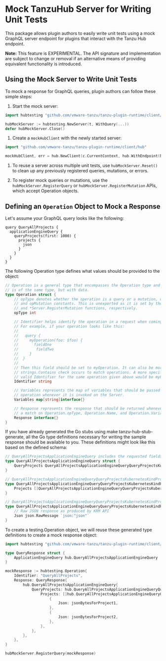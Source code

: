 # Mock TanzuHub Server for Writing Unit Tests

This package allows plugin authors to easily write unit tests using a mock GraphQL server endpoint for plugins that interact with the Tanzu Hub endpoint.

**Note:** This feature is EXPERIMENTAL. The API signature and implementation are subject to change or removal if an alternative means of providing equivalent functionality is introduced.

## Using the Mock Server to Write Unit Tests

To mock a response for GraphQL queries, plugin authors can follow these simple steps:

1. Start the mock server:

```go
import hubtesting "github.com/vmware-tanzu/tanzu-plugin-runtime/client/hub/testing"

hubMockServer := hubtesting.NewServer(t, WithQuery(...))
defer hubMockServer.Close()
```

1. Create a `mockHubClient` with the newly started server:

```go
import "github.com/vmware-tanzu/tanzu-plugin-runtime/client/hub"

mockHubClient, err = hub.NewClient(c.CurrentContext, hub.WithEndpoint(hubMockServer.URL), hub.WithAccessToken("fake-token"))
```

1. To reuse a server across multiple unit tests, use `hubMockServer.Reset()` to clean up any previously registered queries, mutations, or errors.

1. To register mock queries or mutations, use the `hubMockServer.RegisterQuery` or `hubMockServer.RegisterMutation` APIs, which accept Operation objects.

## Defining an `Operation` Object to Mock a Response

Let's assume your GraphQL query looks like the following:

```gql
query QueryAllProjects {
  applicationEngineQuery {
    queryProjects(first: 1000) {
      projects {
        json
      }
    }
  }
}
```

The following Operation type defines what values should be provided to the object:

```go
// Operation is a general type that encompasses the Operation type and Response which
// is of the same type, but with data.
type Operation struct {
    // opType denotes whether the operation is a query or a mutation, using the opQuery
    // and opMutation constants. This is unexported as it is set by the *Server.RegisterQuery
    // and *Server.RegisterMutation functions, respectively.
    opType int

    // Identifier helps identify the operation in a request when coming through the Server.
    // For example, if your operation looks like this:
    //
    //   query {
    //     myOperation(foo: $foo) {
    //       fieldOne
    //        fieldTwo
    //     }
    //  }
    //
    // Then this field should be set to myOperation. It can also be more specific, a simple
    // strings.Contains check occurs to match operations. A more specific example of a
    // valid Identifier for the same operation given above would be myOperation(foo: $foo).
    Identifier string

    // Variables represents the map of variables that should be passed along with the
    // operation whenever it is invoked on the Server.
    Variables map[string]interface{}

    // Response represents the response that should be returned whenever the server makes
    // a match on Operation.opType, Operation.Name, and Operation.Variables.
    Response interface{}
}
```

If you have already generated the Go stubs using make tanzu-hub-stub-generate, all the Go type definitions necessary for writing the sample response should be available to you. These definitions might look like this based on the defined schema:

```go
// QueryAllProjectsApplicationEngineQuery includes the requested fields of the GraphQL type ApplicationEngineQuery.
type QueryAllProjectsApplicationEngineQuery struct {
    QueryProjects QueryAllProjectsApplicationEngineQueryQueryProjectsKubernetesKindProjectConnection `json:"queryProjects"`
}

// QueryAllProjectsApplicationEngineQueryQueryProjectsKubernetesKindProjectConnection includes the requested fields of the GraphQL type KubernetesKindProjectConnection.
type QueryAllProjectsApplicationEngineQueryQueryProjectsKubernetesKindProjectConnection struct {
    Projects []QueryAllProjectsApplicationEngineQueryQueryProjectsKubernetesKindProjectConnectionProjectsKubernetesKindProject `json:"projects"`
}

// QueryAllProjectsApplicationEngineQueryQueryProjectsKubernetesKindProjectConnectionProjectsKubernetesKindProject includes the requested fields of the GraphQL type KubernetesKindProject.
type QueryAllProjectsApplicationEngineQueryQueryProjectsKubernetesKindProjectConnectionProjectsKubernetesKindProject struct {
    // Raw JSON response as produced by KRM API
    Json json.RawMessage `json:"json"`
}
```

To create a testing.Operation object, we will reuse these generated type definitions to create a mock response object:

```go
import hubtesting "github.com/vmware-tanzu/tanzu-plugin-runtime/client/hub/testing"

type QueryResponse struct {
    ApplicationEngineQuery hub.QueryAllProjectsApplicationEngineQuery
}

mockResponse := hubtesting.Operation{
    Identifier: "QueryAllProjects",
    Response: QueryResponse{
        hub.QueryAllProjectsApplicationEngineQuery{
            QueryProjects: hub.QueryAllProjectsApplicationEngineQueryQueryProjectsKubernetesKindProjectConnection{
                Projects: []hub.QueryAllProjectsApplicationEngineQueryQueryProjectsKubernetesKindProjectConnectionProjectsKubernetesKindProject{
                    {
                        Json: jsonBytesForProject1,
                    },
                    {
                        Json: jsonBytesForProject2,
                    },
                },
            },
        },
    },
}

hubMockServer.RegisterQuery(mockResponse)
```
